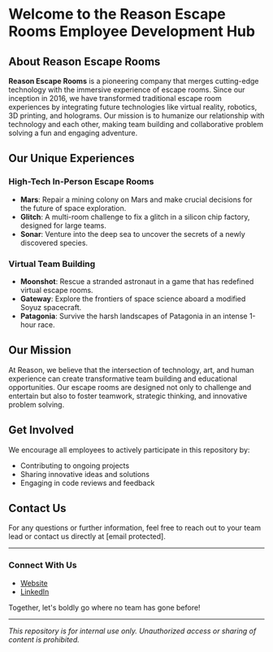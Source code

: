 # Welcome to the Reason Escape Rooms Employee Development Hub

## About Reason Escape Rooms

**Reason Escape Rooms** is a pioneering company that merges cutting-edge technology with the immersive experience of escape rooms. Since our inception in 2016, we have transformed traditional escape room experiences by integrating future technologies like virtual reality, robotics, 3D printing, and holograms. Our mission is to humanize our relationship with technology and each other, making team building and collaborative problem solving a fun and engaging adventure.

## Our Unique Experiences

### High-Tech In-Person Escape Rooms
- **Mars**: Repair a mining colony on Mars and make crucial decisions for the future of space exploration.
- **Glitch**: A multi-room challenge to fix a glitch in a silicon chip factory, designed for large teams.
- **Sonar**: Venture into the deep sea to uncover the secrets of a newly discovered species.

### Virtual Team Building
- **Moonshot**: Rescue a stranded astronaut in a game that has redefined virtual escape rooms.
- **Gateway**: Explore the frontiers of space science aboard a modified Soyuz spacecraft.
- **Patagonia**: Survive the harsh landscapes of Patagonia in an intense 1-hour race.

## Our Mission

At Reason, we believe that the intersection of technology, art, and human experience can create transformative team building and educational opportunities. Our escape rooms are designed not only to challenge and entertain but also to foster teamwork, strategic thinking, and innovative problem solving.

## Get Involved

We encourage all employees to actively participate in this repository by:
- Contributing to ongoing projects
- Sharing innovative ideas and solutions
- Engaging in code reviews and feedback

## Contact Us

For any questions or further information, feel free to reach out to your team lead or contact us directly at [email protected].

---

### Connect With Us
- [Website](https://www.tryreason.com/)
- [LinkedIn](https://www.linkedin.com/company/tryreason)

Together, let's boldly go where no team has gone before!

---

*This repository is for internal use only. Unauthorized access or sharing of content is prohibited.*
